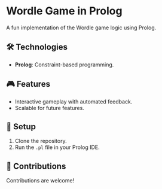 # Wordle Game in Prolog

A fun implementation of the Wordle game logic using Prolog.

## 🛠 Technologies
- **Prolog**: Constraint-based programming.

## 🎮 Features
- Interactive gameplay with automated feedback.
- Scalable for future features.

## 📜 Setup
1. Clone the repository.
2. Run the `.pl` file in your Prolog IDE.



## 🤝 Contributions
Contributions are welcome!

